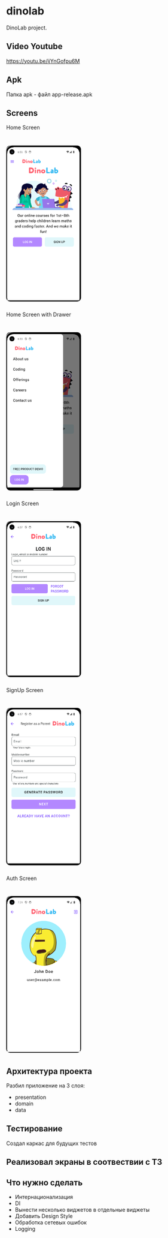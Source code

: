 # dinolab

DinoLab project.

## Video Youtube
https://youtu.be/ijYnGofpu6M

## Apk
Папка apk - файл app-release.apk


## Screens
Home Screen
<h1>
  <img src="https://github.com/hunter350/dinolab/blob/master/screenshots/home.PNG" alt="Image" width="200" style="border-radius: 10px;"> </img>
</h1>

Home Screen with Drawer
<h1>
  <img src="https://github.com/hunter350/dinolab/blob/master/screenshots/home_drawer.PNG" alt="Image" width="200" style="border-radius: 10px;"> </img>
</h1>

Login Screen
<h1>
  <img src="https://github.com/hunter350/dinolab/blob/master/screenshots/login.PNG" alt="Image" width="200" style="border-radius: 10px;"> </img>
</h1>

SignUp Screen
<h1>
  <img src="https://github.com/hunter350/dinolab/blob/master/screenshots/sign_up.PNG" alt="Image" width="200" style="border-radius: 10px;"> </img>
</h1>

Auth Screen
<h1>
  <img src="https://github.com/hunter350/dinolab/blob/master/screenshots/avatar.PNG" alt="Image" width="200" style="border-radius: 10px;"> </img>
</h1>

## Архитектура проекта
Разбил приложение на 3 слоя:
- presentation
- domain
- data

## Тестирование
Создал каркас для будущих тестов

## Реализовал экраны в соотвествии с ТЗ

## Что нужно сделать
- Интернационализация
- DI
- Вынести несколько виджетов в отдельные виджеты
- Добавить Design Style
- Обработка сетевых ошибок
- Logging



